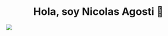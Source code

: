 <div align="center">
<h1 align="center">Hola, soy Nicolas Agosti 👋</h1>
</div>
<img src="[https://i.imgur.com/weNbhGZ.png](https://encrypted-tbn0.gstatic.com/images?q=tbn:ANd9GcSgzwFQKWqL_enDNF-mmQT7n37LEpBpK6pQCg&usqp=CAU)">
